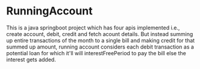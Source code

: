# RunningAccount
This is a java springboot project which has four apis implemented i.e., create account, debit, credit and fetch acount details. But instead summing up entire transactions of the month to a single bill and making credit for that summed up amount, running account considers each debit transaction as a potential loan for which it'll will interestFreePeriod to pay the bill else the interest gets added.
